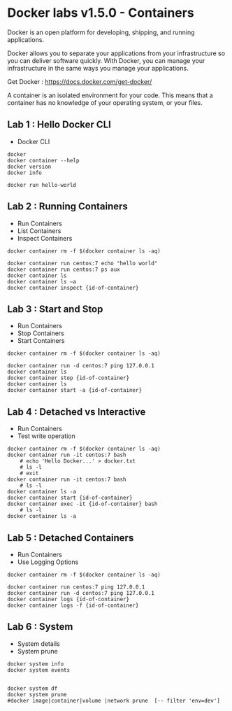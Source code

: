 [//]: # (Confidential document)
[//]: # (01/07/2023)
[//]: # (v 1.5.0)


# Docker labs v1.5.0 - Containers


Docker is an open platform for developing, shipping, and running applications.

Docker allows you to separate your applications from your infrastructure so you can deliver software quickly. With Docker, you can manage your infrastructure in the same ways you manage your applications.

Get Docker : https://docs.docker.com/get-docker/

A container is an isolated environment for your code. This means that a container has no knowledge of your operating system, or your files.

## Lab 1 : Hello Docker CLI

- Docker CLI

```
docker 
docker container --help 
docker version
docker info

docker run hello-world
```

## Lab 2 : Running Containers

- Run Containers
- List Containers
- Inspect Containers

```
docker container rm -f $(docker container ls -aq)

docker container run centos:7 echo "hello world"
docker container run centos:7 ps aux
docker container ls
docker container ls –a
docker container inspect {id-of-container}
```


## Lab 3 : Start and Stop

- Run Containers
- Stop Containers
- Start Containers

```
docker container rm -f $(docker container ls -aq)

docker container run -d centos:7 ping 127.0.0.1
docker container ls
docker container stop {id-of-container}
docker container ls
docker container start -a {id-of-container}
```

## Lab 4 : Detached vs Interactive

- Run Containers
- Test write operation

``` 
docker container rm -f $(docker container ls -aq)
docker container run -it centos:7 bash
	# echo 'Hello Docker...' > docker.txt
	# ls -l
	# exit
docker container run -it centos:7 bash
	# ls -l
docker container ls -a
docker container start {id-of-container}
docker container exec -it {id-of-container} bash
	# ls -l
docker container ls -a
``` 

## Lab 5 : Detached Containers

- Run Containers
- Use Logging Options

``` 
docker container rm -f $(docker container ls -aq)

docker container run centos:7 ping 127.0.0.1
docker container run -d centos:7 ping 127.0.0.1
docker container logs {id-of-container}
docker container logs -f {id-of-container}
``` 

## Lab 6 : System

- System details
- System prune

``` 
docker system info
docker system events


docker system df
docker system prune
#docker image|container|volume |network prune  [-- filter 'env=dev']
``` 